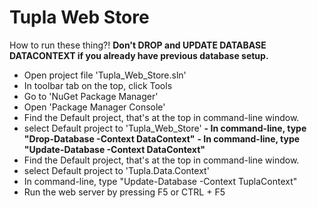 # Tupla Web Store
How to run these thing?!
****Don't DROP and UPDATE DATABASE DATACONTEXT if you already have previous database setup.****
- Open project file 'Tupla_Web_Store.sln'
- In toolbar tab on the top, click Tools
- Go to 'NuGet Package Manager'
- Open 'Package Manager Console'
- Find the Default project, that's at the top in command-line window.
- select Default project to 'Tupla_Web_Store'
**- In command-line, type "Drop-Database -Context DataContext"**
**- In command-line, type "Update-Database -Context DataContext"**
- Find the Default project, that's at the top in command-line window.
- select Default project to 'Tupla.Data.Context'
- In command-line, type "Update-Database -Context TuplaContext"
- Run the web server by pressing F5 or CTRL +  F5
